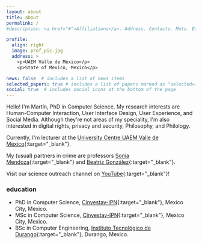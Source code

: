 ```yaml
---
layout: about
title: about
permalink: /
#description: <a href="#">Affiliations</a>. Address. Contacts. Moto. Etc.

profile:
  align: right
  image: prof_pic.jpg
  address: >
    <p>UAEM Valle de México</p>
    <p>State of Mexico, Mexico</p>

news: false  # includes a list of news items
selected_papers: true # includes a list of papers marked as "selected={true}"
social: true  # includes social icons at the bottom of the page
---
```


Hello! I'm Martín, PhD in Computer Science. My research interests are Human-Computer Interaction, User Interface Design, User Experience, and Social Media. Although they're not areas of my speciality, I'm also interested in digital rights, privacy and security, Philosophy, and Philology.

Currently, I'm lecturer at the [University Centre UAEM Valle de México](https://cuvalledemexico.uaemex.mx/){:target="_blank"}.

My (usual) partners in crime are professors [Sonia Mendoza](http://delta.cs.cinvestav.mx/~smendoza/){:target="_blank"} and [Beatriz González](http://aisii.azc.uam.mx/investigadores/Adriana/){:target="_blank"}.

Visit our science outreach channel on [YouTube](https://www.youtube.com/channel/UC6aBSy58epJNHl6-WL1TZJw/featured){:target="_blank"}!

### education

- PhD in Computer Science, [Cinvestav-IPN](https://www.cinvestav.mx/){:target="_blank"}, Mexico City, Mexico.
- MSc in Computer Science, [Cinvestav-IPN](https://www.cinvestav.mx/){:target="_blank"}, Mexico City, Mexico.
- BSc in Computer Engineering, [Instituto Tecnológico de Durango](https://www.itdurango.edu.mx/){:target="_blank"}, Durango, Mexico.
